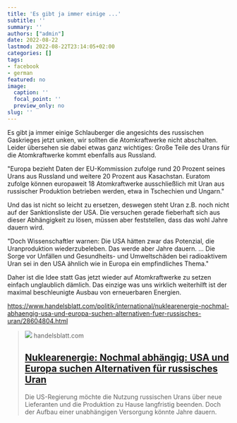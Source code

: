 ```yaml
---
title: 'Es gibt ja immer einige ...'
subtitle: ''
summary: ''
authors: ["admin"]
date: 2022-08-22
lastmod: 2022-08-22T23:14:05+02:00
categories: []
tags:
- facebook
- german
featured: no
image:
  caption: ''
  focal_point: ''
  preview_only: no
slug: ''
---
```

Es gibt ja immer einige Schlauberger die angesichts des russischen Gaskrieges jetzt unken, wir sollten die Atomkraftwerke nicht abschalten. Leider übersehen sie dabei etwas ganz wichtiges: Große Teile des Urans für die Atomkraftwerke kommt ebenfalls aus Russland. 

"Europa bezieht Daten der EU-Kommission zufolge rund 20 Prozent seines Urans aus Russland und weitere 20 Prozent aus Kasachstan. Euratom zufolge können europaweit 18 Atomkraftwerke ausschließlich mit Uran aus russischer Produktion betrieben werden, etwa in Tschechien und Ungarn."

Und das ist nicht so leicht zu ersetzen, deswegen steht Uran z.B. noch nicht auf der Sanktionsliste der USA. Die versuchen gerade fieberhaft sich aus dieser Abhängigkeit zu lösen, müssen aber feststellen, dass das wohl Jahre dauern wird.

"Doch Wissenschaftler warnen: Die USA hätten zwar das Potenzial, die Uranproduktion wiederzubeleben. Das werde aber Jahre dauern. ... Die Sorge vor Unfällen und Gesundheits- und Umweltschäden bei radioaktivem Uran sei in den USA ähnlich wie in Europa ein empfindliches Thema."

Daher ist die Idee statt Gas jetzt wieder auf Atomkraftwerke zu setzen einfach unglaublich dämlich. Das einzige was uns wirklich weiterhilft ist der maximal beschleunigte Ausbau von erneuerbaren Energien. 

https://www.handelsblatt.com/politik/international/nuklearenergie-nochmal-abhaengig-usa-und-europa-suchen-alternativen-fuer-russisches-uran/28604804.html
> [![](https://www.handelsblatt.com/images/uran-vorkommen-in-russland/28606082/3-format2003.jpg)](https://www.handelsblatt.com/politik/international/nuklearenergie-nochmal-abhaengig-usa-und-europa-suchen-alternativen-fuer-russisches-uran/28604804.html)
> handelsblatt.com
> ## [Nuklearenergie: Nochmal abhängig: USA und Europa suchen Alternativen für russisches Uran](https://www.handelsblatt.com/politik/international/nuklearenergie-nochmal-abhaengig-usa-und-europa-suchen-alternativen-fuer-russisches-uran/28604804.html)
>
>Die US-Regierung möchte die Nutzung russischen Urans über neue Lieferanten und die Produktion zu Hause langfristig beenden. Doch der Aufbau einer unabhängigen Versorgung könnte Jahre dauern.


